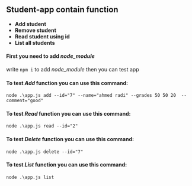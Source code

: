 ## Student-app contain function
* **Add student**
* **Remove student**
* **Read student using id**
* **List all students**

#### First you need to add *node_module*

write ```npm i``` to add *node_module* then you can test app

#### To test *Add* function you can use this command:

```node .\app.js add --id="7" --name="ahmed radi" --grades 50 50 20  --comment="good"```

#### To test *Read* function you can use this command:

```node .\app.js read --id="2"```

#### To test *Delete* function you can use this command:

```node .\app.js delete --id="7"```

#### To test *List* function you can use this command:

```node .\app.js list```